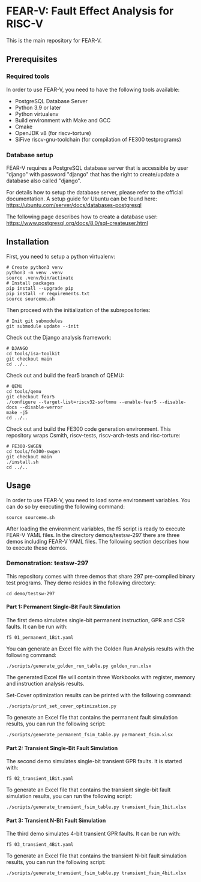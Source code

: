 # FEAR-V: Fault Effect Analysis for RISC-V

This is the main repository for FEAR-V.

## Prerequisites

### Required tools

In order to use FEAR-V, you need to have the following tools available:

* PostgreSQL Database Server
* Python 3.9 or later
* Python virtualenv
* Build environment with Make and GCC
* Cmake
* OpenJDK v8 (for riscv-torture)
* SiFive riscv-gnu-toolchain (for compilation of FE300 testprograms)

### Database setup

FEAR-V requires a PostgreSQL database server that is accessible by user "django" with password "django" that has the right to create/update a database also called "django".

For details how to setup the database server, please refer to the official documentation. A setup guide for Ubuntu can be found here: https://ubuntu.com/server/docs/databases-postgresql

The following page describes how to create a database user: https://www.postgresql.org/docs/8.0/sql-createuser.html

## Installation

First, you need to setup a python virtualenv:
```
# Create python3 venv
python3 -m venv .venv
source .venv/bin/activate
# Install packages
pip install --upgrade pip
pip install -r requirements.txt
source sourceme.sh
```

Then proceed with the initialization of the subrepositories:
```
# Init git submodules
git submodule update --init
```

Check out the Django analysis framework:
```
# DJANGO
cd tools/isa-toolkit
git checkout main
cd ../..
```

Check out and build the fear5 branch of QEMU:
```
# QEMU
cd tools/qemu
git checkout fear5
./configure --target-list=riscv32-softmmu --enable-fear5 --disable-docs --disable-werror
make -j5
cd ../..
```

Check out and build the FE300 code generation environment. This repository wraps Csmith, riscv-tests, riscv-arch-tests and risc-torture:
```
# FE300-SWGEN
cd tools/fe300-swgen
git checkout main
./install.sh
cd ../..
```

## Usage
In order to use FEAR-V, you need to load some environment variables. You can do so by executing the following command:
```
source sourceme.sh
```

After loading the environment variables, the f5 script is ready to execute FEAR-V YAML files. In the directory demos/testsw-297 there are three demos including FEAR-V YAML files. The following section describes how to execute these demos.

### Demonstration: testsw-297
This repository comes with three demos that share 297 pre-compiled binary test programs. They demo resides in the following directory:
```
cd demo/testsw-297
```

#### Part 1: Permanent Single-Bit Fault Simulation
The first demo simulates single-bit permanent instruction, GPR and CSR faults. It can be run with:
```
f5 01_permanent_1Bit.yaml
```

You can generate an Excel file with the Golden Run Analysis results with the following command:
```
./scripts/generate_golden_run_table.py golden_run.xlsx
```
The generated Excel file will contain three Workbooks with register, memory and instruction analysis results.

Set-Cover optimization results can be printed with the following command:
```
./scripts/print_set_cover_optimization.py
```

To generate an Excel file that contains the permanent fault simulation results, you can run the following script:
```
./scripts/generate_permanent_fsim_table.py permanent_fsim.xlsx
```

#### Part 2: Transient Single-Bit Fault Simulation
The second demo simulates single-bit transient GPR faults. It is started with:
```
f5 02_transient_1Bit.yaml
```


To generate an Excel file that contains the transient single-bit fault simulation results, you can run the following script:
```
./scripts/generate_transient_fsim_table.py transient_fsim_1bit.xlsx
```

#### Part 3: Transient N-Bit Fault Simulation
The third demo simulates 4-bit transient GPR faults. It can be run with:
```
f5 03_transient_4Bit.yaml 
```

To generate an Excel file that contains the transient N-bit fault simulation results, you can run the following script:
```
./scripts/generate_transient_fsim_table.py transient_fsim_4bit.xlsx
```
